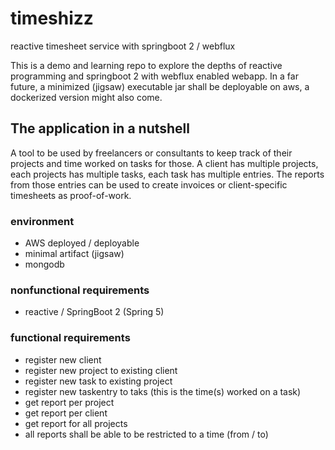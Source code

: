 # timeshizz
reactive timesheet service with springboot 2 / webflux

This is a demo and learning repo to explore the depths of reactive programming and springboot 2 with webflux enabled webapp. In a far future, a minimized (jigsaw) executable jar shall be deployable on aws, a dockerized version might also come.

## The application in a nutshell
A tool to be used by freelancers or consultants to keep track of their projects and time worked on tasks for those. A client has multiple projects, each projects has multiple tasks, each task has multiple entries. The reports from those entries can be used to create invoices or client-specific timesheets as proof-of-work. 

### environment
- AWS deployed / deployable
- minimal artifact (jigsaw)
- mongodb

### nonfunctional requirements
- reactive / SpringBoot 2 (Spring 5)

### functional requirements
- register new client
- register new project to existing client
- register new task to existing project
- register new taskentry to taks (this is the time(s) worked on a task)
- get report per project
- get report per client
- get report for all projects
- all reports shall be able to be restricted to a time (from / to) 
